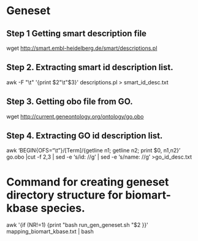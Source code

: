 # Geneset

## Step 1 Getting smart description file </br>
wget http://smart.embl-heidelberg.de/smart/descriptions.pl

## Step 2. Extracting smart id description list. </br>
awk -F "\t" '{print $2"\t"$3}' descriptions.pl > smart_id_desc.txt

## Step 3. Getting obo file from GO. </br>
wget http://current.geneontology.org/ontology/go.obo

## Step 4. Extracting GO id description list. </br>
awk ‘BEGIN{OFS=“\t”}/\[Term\]/{getline n1; getline n2; print $0, n1,n2}’ go.obo |cut -f 2,3 | sed -e ‘s/id: //g’ | sed -e ‘s/name: //g’ >go_id_desc.txt

# Command for creating geneset directory structure for biomart-kbase species. <br>
awk '{if (NR!=1) {print "bash run_gen_geneset.sh "$2 }}' mapping_biomart_kbase.txt | bash
